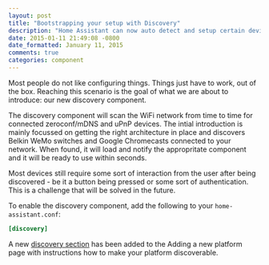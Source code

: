```yaml
---
layout: post
title: "Bootstrapping your setup with Discovery"
description: "Home Assistant can now auto detect and setup certain devices in your network."
date: 2015-01-11 21:49:08 -0800
date_formatted: January 11, 2015
comments: true
categories: component
---
```


Most people do not like configuring things. Things just have to work, out of the box. Reaching this scenario is the goal of what we are about to introduce: our new discovery component.

The discovery component will scan the WiFi network from time to time for connected zeroconf/mDNS and uPnP devices. The intial introduction is mainly focussed on getting the right architecture in place and discovers Belkin WeMo switches and Google Chromecasts connected to your network. When found, it will load and notify the appropritate component and it will be ready to use within seconds.

Most devices still require some sort of interaction from the user after being discovered - be it a button being pressed or some sort of authentication. This is a challenge that will be solved in the future.

To enable the discovery component, add the following to your `home-assistant.conf`:

```conf
[discovery]
```

A new [discovery section]({{site_root}}/developers/add_new_platform/#discovery) has been added to the Adding a new platform page with instructions how to make your platform discoverable.
